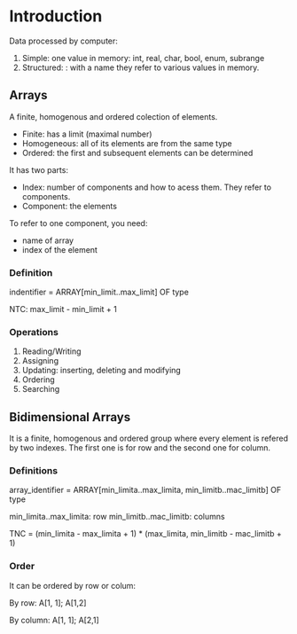 # Introduction

Data processed by computer:
1. Simple: one value in memory: int, real, char, bool, enum, subrange
2. Structured: : with a name they refer to various values in memory.

## Arrays

A finite, homogenous and ordered colection of elements.

* Finite: has a limit (maximal number)
* Homogeneous: all of its elements are from the same type
* Ordered: the first and subsequent elements can be determined

It has two parts:

* Index: number of components and how to acess them. They refer to components.
* Component: the elements

To refer to one component, you need:

* name of array
* index of the element

### Definition

indentifier = ARRAY[min_limit..max_limit] OF type

NTC: max_limit - min_limit + 1

### Operations

1. Reading/Writing
2. Assigning
3. Updating: inserting, deleting and modifying
4. Ordering
5. Searching


## Bidimensional Arrays

It is a finite, homogenous and ordered group where every element is refered by two indexes.
The first one is for row and the second one for column.

### Definitions

array_identifier = ARRAY[min_limita..max_limita, min_limitb..mac_limitb] OF type

min_limita..max_limita: row
min_limitb..mac_limitb: columns

TNC = (min_limita - max_limita + 1) * (max_limita, min_limitb - mac_limitb + 1)

### Order
It can be ordered by row or colum: 

By row:
A[1, 1]; A[1,2]

By column:
A[1, 1]; A[2,1]

